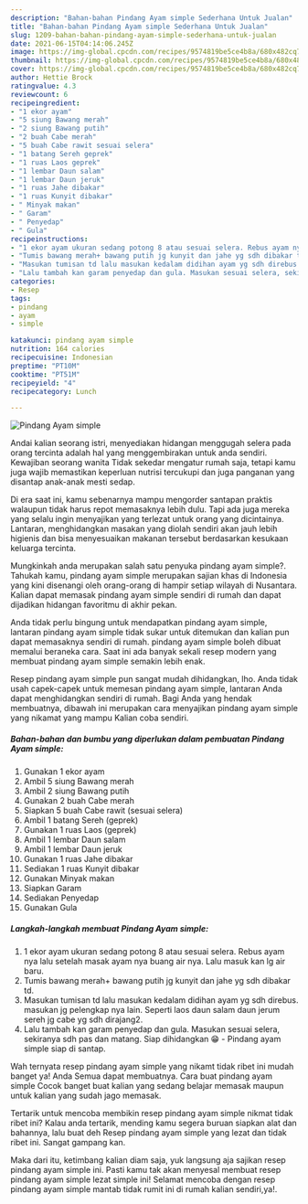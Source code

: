```yaml
---
description: "Bahan-bahan Pindang Ayam simple Sederhana Untuk Jualan"
title: "Bahan-bahan Pindang Ayam simple Sederhana Untuk Jualan"
slug: 1209-bahan-bahan-pindang-ayam-simple-sederhana-untuk-jualan
date: 2021-06-15T04:14:06.245Z
image: https://img-global.cpcdn.com/recipes/9574819be5ce4b8a/680x482cq70/pindang-ayam-simple-foto-resep-utama.jpg
thumbnail: https://img-global.cpcdn.com/recipes/9574819be5ce4b8a/680x482cq70/pindang-ayam-simple-foto-resep-utama.jpg
cover: https://img-global.cpcdn.com/recipes/9574819be5ce4b8a/680x482cq70/pindang-ayam-simple-foto-resep-utama.jpg
author: Hettie Brock
ratingvalue: 4.3
reviewcount: 6
recipeingredient:
- "1 ekor ayam"
- "5 siung Bawang merah"
- "2 siung Bawang putih"
- "2 buah Cabe merah"
- "5 buah Cabe rawit sesuai selera"
- "1 batang Sereh geprek"
- "1 ruas Laos geprek"
- "1 lembar Daun salam"
- "1 lembar Daun jeruk"
- "1 ruas Jahe dibakar"
- "1 ruas Kunyit dibakar"
- " Minyak makan"
- " Garam"
- " Penyedap"
- " Gula"
recipeinstructions:
- "1 ekor ayam ukuran sedang potong 8 atau sesuai selera. Rebus ayam nya lalu setelah masak ayam nya buang air nya. Lalu masuk kan lg air baru."
- "Tumis bawang merah+ bawang putih jg kunyit dan jahe yg sdh dibakar td."
- "Masukan tumisan td lalu masukan kedalam didihan ayam yg sdh direbus. masukan jg pelengkap nya lain. Seperti laos daun salam daun jerum sereh jg cabe yg sdh dirajang2."
- "Lalu tambah kan garam penyedap dan gula. Masukan sesuai selera, sekiranya sdh pas dan matang. Siap dihidangkan 😁 Pindang ayam simple siap di santap."
categories:
- Resep
tags:
- pindang
- ayam
- simple

katakunci: pindang ayam simple 
nutrition: 164 calories
recipecuisine: Indonesian
preptime: "PT10M"
cooktime: "PT51M"
recipeyield: "4"
recipecategory: Lunch

---
```



![Pindang Ayam simple](https://img-global.cpcdn.com/recipes/9574819be5ce4b8a/680x482cq70/pindang-ayam-simple-foto-resep-utama.jpg)

Andai kalian seorang istri, menyediakan hidangan menggugah selera pada orang tercinta adalah hal yang menggembirakan untuk anda sendiri. Kewajiban seorang  wanita Tidak sekedar mengatur rumah saja, tetapi kamu juga wajib memastikan keperluan nutrisi tercukupi dan juga panganan yang disantap anak-anak mesti sedap.

Di era  saat ini, kamu sebenarnya mampu mengorder santapan praktis walaupun tidak harus repot memasaknya lebih dulu. Tapi ada juga mereka yang selalu ingin menyajikan yang terlezat untuk orang yang dicintainya. Lantaran, menghidangkan masakan yang diolah sendiri akan jauh lebih higienis dan bisa menyesuaikan makanan tersebut berdasarkan kesukaan keluarga tercinta. 



Mungkinkah anda merupakan salah satu penyuka pindang ayam simple?. Tahukah kamu, pindang ayam simple merupakan sajian khas di Indonesia yang kini disenangi oleh orang-orang di hampir setiap wilayah di Nusantara. Kalian dapat memasak pindang ayam simple sendiri di rumah dan dapat dijadikan hidangan favoritmu di akhir pekan.

Anda tidak perlu bingung untuk mendapatkan pindang ayam simple, lantaran pindang ayam simple tidak sukar untuk ditemukan dan kalian pun dapat memasaknya sendiri di rumah. pindang ayam simple boleh dibuat memalui beraneka cara. Saat ini ada banyak sekali resep modern yang membuat pindang ayam simple semakin lebih enak.

Resep pindang ayam simple pun sangat mudah dihidangkan, lho. Anda tidak usah capek-capek untuk memesan pindang ayam simple, lantaran Anda dapat menghidangkan sendiri di rumah. Bagi Anda yang hendak membuatnya, dibawah ini merupakan cara menyajikan pindang ayam simple yang nikamat yang mampu Kalian coba sendiri.

<!--inarticleads1-->

##### Bahan-bahan dan bumbu yang diperlukan dalam pembuatan Pindang Ayam simple:

1. Gunakan 1 ekor ayam
1. Ambil 5 siung Bawang merah
1. Ambil 2 siung Bawang putih
1. Gunakan 2 buah Cabe merah
1. Siapkan 5 buah Cabe rawit (sesuai selera)
1. Ambil 1 batang Sereh (geprek)
1. Gunakan 1 ruas Laos (geprek)
1. Ambil 1 lembar Daun salam
1. Ambil 1 lembar Daun jeruk
1. Gunakan 1 ruas Jahe dibakar
1. Sediakan 1 ruas Kunyit dibakar
1. Gunakan  Minyak makan
1. Siapkan  Garam
1. Sediakan  Penyedap
1. Gunakan  Gula




<!--inarticleads2-->

##### Langkah-langkah membuat Pindang Ayam simple:

1. 1 ekor ayam ukuran sedang potong 8 atau sesuai selera. Rebus ayam nya lalu setelah masak ayam nya buang air nya. Lalu masuk kan lg air baru.
1. Tumis bawang merah+ bawang putih jg kunyit dan jahe yg sdh dibakar td.
1. Masukan tumisan td lalu masukan kedalam didihan ayam yg sdh direbus. masukan jg pelengkap nya lain. Seperti laos daun salam daun jerum sereh jg cabe yg sdh dirajang2.
1. Lalu tambah kan garam penyedap dan gula. Masukan sesuai selera, sekiranya sdh pas dan matang. Siap dihidangkan 😁 - Pindang ayam simple siap di santap.




Wah ternyata resep pindang ayam simple yang nikamt tidak ribet ini mudah banget ya! Anda Semua dapat membuatnya. Cara buat pindang ayam simple Cocok banget buat kalian yang sedang belajar memasak maupun untuk kalian yang sudah jago memasak.

Tertarik untuk mencoba membikin resep pindang ayam simple nikmat tidak ribet ini? Kalau anda tertarik, mending kamu segera buruan siapkan alat dan bahannya, lalu buat deh Resep pindang ayam simple yang lezat dan tidak ribet ini. Sangat gampang kan. 

Maka dari itu, ketimbang kalian diam saja, yuk langsung aja sajikan resep pindang ayam simple ini. Pasti kamu tak akan menyesal membuat resep pindang ayam simple lezat simple ini! Selamat mencoba dengan resep pindang ayam simple mantab tidak rumit ini di rumah kalian sendiri,ya!.

